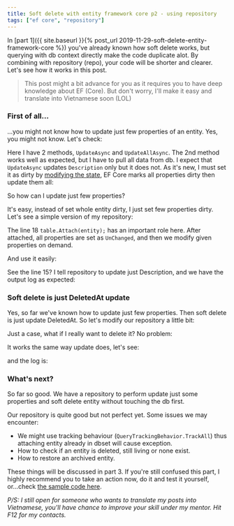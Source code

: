```yaml
---
title: Soft delete with entity framework core p2 - using repository
tags: ["ef core", "repository"]
---
```


In [part 1]({{ site.baseurl }}{% post_url 2019-11-29-soft-delete-entity-framework-core %}) you've already known how soft delete works, but querying with db context directly make the code duplicate alot. By combining with repository (repo), your code will be shorter and clearer. Let's see how it works in this post.

> This post might a bit advance for you as it requires you to have deep knowledge about EF (Core). But don't worry, I'll make it easy and translate into Vietnamese soon (LOL)

### First of all...

...you might not know how to update just few properties of an entity. Yes, you might not know. Let's check:

<script src="https://gist.github.com/oclockvn/452a0e14a24f2025b5277713f5207c28.js"></script>

Here I have 2 methods, `UpdateAsync` and `UpdateAllAsync`. The 2nd method works well as expected, but I have to pull all data from db. I expect that `UpdateAsync` updates `Description` only but it does not. As it's new, I must set it as dirty by [modifying the state](https://docs.microsoft.com/en-us/dotnet/api/microsoft.entityframeworkcore.entitystate?view=efcore-3.1), EF Core marks all properties dirty then update them all:

<script src="https://gist.github.com/oclockvn/8fa702993ac2e1cdfbb0ffe6dfe2fa0b.js"></script>

So how can I update just few properties?

It's easy, instead of set whole entity dirty, I just set few properties dirty. Let's see a simple version of my repository:

<script src="https://gist.github.com/oclockvn/e3e9a3282f7838e2e9c49fcb338332c4.js"></script>

The line 18 `table.Attach(entity);` has an important role here. After attached, all properties are set as `UnChanged`, and then we modify given properties on demand.

And use it easily:

<script src="https://gist.github.com/oclockvn/7e15147ce7307188e6e2e9677c8ec28f.js"></script>

See the line 15? I tell repository to update just Description, and we have the output log as expected:

<script src="https://gist.github.com/oclockvn/23c393bc109f4b6d66906f6b8afbe8c4.js"></script>

### Soft delete is just DeletedAt update

Yes, so far we've known how to update just few properties. Then soft delete is just update DeletedAt. So let's modify our repository a little bit:

<script src="https://gist.github.com/oclockvn/552a0f86ff94e4bae1730e18d312c3f0.js"></script>

Just a case, what if I really want to delete it? No problem:

<script src="https://gist.github.com/oclockvn/eac5108e45d2e988c2c14b4e7d080704.js"></script>

It works the same way update does, let's see:

<script src="https://gist.github.com/oclockvn/5598e015806c9146c302b10d59f7d343.js"></script>

and the log is:

<script src="https://gist.github.com/oclockvn/f9b57db223e020ed2692dbe470d5a063.js"></script>

### What's next?

So far so good. We have a repository to perform update just some properties and soft delete entity without touching the db first.

Our repository is quite good but not perfect yet. Some issues we may encounter:

- We might use tracking behaviour (`QueryTrackingBehavior.TrackAll`) thus attaching entity already in dbset will cause exception.
- How to check if an entity is deleted, still living or none exist.
- How to restore an archived entity.

These things will be discussed in part 3. If you're still confused this part, I highly recommend you to take an action now, do it and test it yourself, or...check [the sample code here](https://github.com/oclockvn/repository-supports-soft-delete-sample).

_P/S: I still open for someone who wants to translate my posts into Vietnamese, you'll have chance to improve your skill under my mentor. Hit F12 for my contacts._